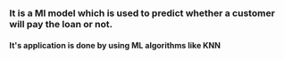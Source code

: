 <h3>It is a Ml model which is used to predict whether a customer will pay the loan or not.</h3>
<h4>It's application is done by using ML algorithms like KNN </h4>
